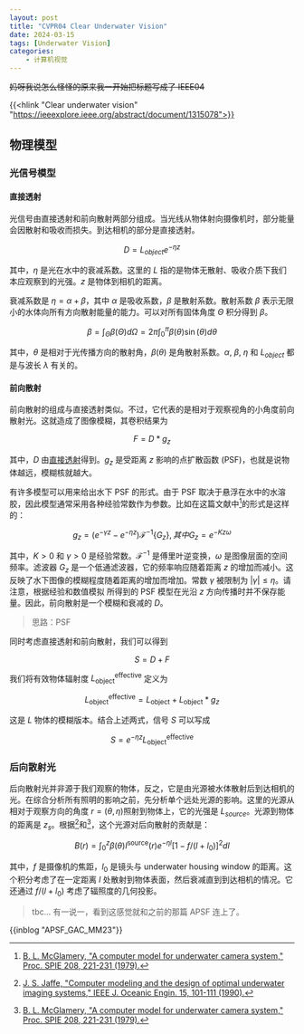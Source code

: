 ```yaml
---
layout: post
title: "CVPR04 Clear Underwater Vision"
date: 2024-03-15
tags: [Underwater Vision]
categories:
    - 计算机视觉
---
```


~~妈呀我说怎么怪怪的原来我一开始把标题写成了 IEEE04~~

{{<hlink "Clear underwater vision" "https://ieeexplore.ieee.org/abstract/document/1315078">}}

## 物理模型

### 光信号模型

#### 直接透射

光信号由直接透射和前向散射两部分组成。当光线从物体射向摄像机时，部分能量会因散射和吸收而损失。到达相机的部分是直接透射。

$$
D = L_{object}e^{-\eta z}
$$

其中，$\eta$ 是光在水中的衰减系数。这里的 $L$ 指的是物体无散射、吸收介质下我们本应观察到的光强。$z$ 是物体到相机的距离。

衰减系数是 $\eta = \alpha + \beta$，其中 $\alpha$ 是吸收系数，$\beta$ 是散射系数。散射系数 $\beta$ 表示无限小的水体向所有方向散射能量的能力。可以对所有固体角度 $\Theta$ 积分得到 $\beta$。

$$
\beta = \int_{\Theta} \beta(\Theta) d\Omega= 2\pi \int_{0}^{\pi} \beta(\theta) \sin(\theta) d\theta
$$

其中，$\theta$ 是相对于光传播方向的散射角，$\beta(\theta)$ 是角散射系数。$\alpha$, $\beta$, $\eta$ 和 $L_{object}$ 都是与波长 $\lambda$ 有关的。

#### 前向散射

前向散射的组成与直接透射类似。不过，它代表的是相对于观察视角的小角度前向散射光。这就造成了图像模糊，其卷积结果为

$$
F = D * g_z
$$

其中，$D$ 由[直接透射](#直接透射)得到。$g_z$ 是受距离 $z$ 影响的点扩散函数 (PSF)，也就是说物体越远，模糊核就越大。

有许多模型可以用来给出水下 PSF 的形式。由于 PSF 取决于悬浮在水中的水溶胶，因此模型通常采用各种经验常数作为参数。比如在这篇文献中[^1]的形式是这样的：

$$
g_z = (e^{-\gamma z}-e^{-\eta z}) \mathcal{F}^{-1} \left\{ G_z \right\}, 其中 G_z = e^{-Kz\omega}
$$

其中，$K>0$ 和 $\gamma>0$ 是经验常数。$\mathcal{F}^{-1}$ 是傅里叶逆变换，$\omega$ 是图像层面的空间频率。滤波器 $G_z$ 是一个低通滤波器，它的频率响应随着距离 $z$ 的增加而减小。这反映了水下图像的模糊程度随着距离的增加而增加。常数 $\gamma$ 被限制为 $|\gamma| \le \eta$。请注意，根据经验和数值模拟 所得到的 PSF 模型在光沿 $z$ 方向传播时并不保存能量。因此，前向散射是一个模糊和衰减的 $D$。

> 思路：PSF

同时考虑直接透射和前向散射，我们可以得到

$$
S = D + F
$$

我们将有效物体辐射度 $L^\text{effective}_\text{object}$ 定义为

$$
L^\text{effective}_\text{object} = L_\text{object} + L_\text{object}*g_z
$$

这是 $L$ 物体的模糊版本。结合上述两式，信号 $S$ 可以写成

$$
S = e^{-\eta z}L^\text{effective}_\text{object}
$$

### 后向散射光

后向散射光并非源于我们观察的物体，反之，它是由光源被水体散射后到达相机的光。在综合分析所有照明的影响之前，先分析单个远处光源的影响。这里的光源从相对于观察方向的角度 $r=(\theta,\eta)$照射到物体上，它的光强是 $L_{source}$。光源到物体的距离是 $z_s$。根据[^2]和[^1]，这个光源对后向散射的贡献是：

$$
B(r) = \int_0^z \beta(\theta) I^\text{source}(r) e^{-\eta l} [1-f/(l+l_0)]^2 dl
$$

其中，$f$ 是摄像机的焦距，$l_0$ 是镜头与 underwater housing window 的距离。这个积分考虑了在一定距离 $l$ 处散射到物体表面，然后衰减直到到达相机的情况。它还通过 $f/(l+l_0)$ 考虑了辐照度的几何投影。

> tbc...
> 有一说一，看到这感觉就和之前的那篇 APSF 连上了。

{{inblog "APSF_GAC_MM23"}}

[^1]: [B. L. McGlamery, "A computer model for underwater camera system," Proc. SPIE 208, 221-231 (1979).](https://www.spiedigitallibrary.org/conference-proceedings-of-spie/0208/0000/A-Computer-Model-For-Underwater-Camera-Systems/10.1117/12.958279.short)

[^2]: [J. S. Jaffe, "Computer modeling and the design of optimal underwater imaging systems," IEEE J. Oceanic Engin. 15, 101-111 (1990).](https://ieeexplore.ieee.org/abstract/document/100051)


